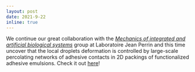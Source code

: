 ```yaml
---
layout: post
date: 2021-9-22
inline: true
---
```


We continue our great collaboration with the <a href="https://www.labojeanperrin.fr/?article8&lang=en">_Mechanics of integrated and artificial biological systems_</a> group at Laboratoire Jean Perrin and this time uncover that the local droplets deformation is controlled by large-scale percolating networks of adhesive contacts in 2D packings of functionalized adhesive emulsions. Check it out <a href="https://www.frontiersin.org/articles/10.3389/fphy.2021.744006/full">here</a>!